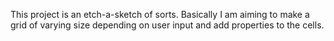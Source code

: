 This project is an etch-a-sketch of sorts. Basically I am aiming to make a grid of varying size depending on user input and add properties to the cells. 